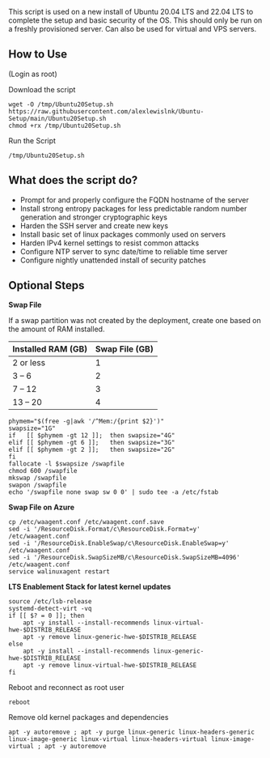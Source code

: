 This script is used on a new install of Ubuntu 20.04 LTS and 22.04 LTS to complete the setup and basic security of the OS. 
This should only be run on a freshly provisioned server. Can also be used for virtual and VPS servers.

## How to Use
(Login as root)

Download the script
```
wget -O /tmp/Ubuntu20Setup.sh https://raw.githubusercontent.com/alexlewislnk/Ubuntu-Setup/main/Ubuntu20Setup.sh
chmod +rx /tmp/Ubuntu20Setup.sh
```

Run the Script
```
/tmp/Ubuntu20Setup.sh
```

## What does the script do?
- Prompt for and properly configure the FQDN hostname of the server
- Install strong entropy packages for less predictable random number generation and stronger cryptographic keys
- Harden the SSH server and create new keys
- Install basic set of linux packages commonly used on servers
- Harden IPv4 kernel settings to resist common attacks
- Configure NTP server to sync date/time to reliable time server
- Configure nightly unattended install of security patches


## Optional Steps

**Swap File**

If a swap partition was not created by the deployment, create one based on the amount of RAM installed.

|Installed RAM (GB)|Swap File (GB)|
|---|---|
|2 or less|1|
|3 – 6|2|
|7 – 12|3|
|13 – 20|4|
 
```
phymem="$(free -g|awk '/^Mem:/{print $2}')"
swapsize="1G"
if   [[ $phymem -gt 12 ]];  then swapsize="4G"
elif [[ $phymem -gt 6 ]];   then swapsize="3G"
elif [[ $phymem -gt 2 ]];   then swapsize="2G"
fi
fallocate -l $swapsize /swapfile
chmod 600 /swapfile
mkswap /swapfile
swapon /swapfile
echo '/swapfile none swap sw 0 0' | sudo tee -a /etc/fstab
```

**Swap File on Azure**
```
cp /etc/waagent.conf /etc/waagent.conf.save
sed -i '/ResourceDisk.Format/c\ResourceDisk.Format=y' /etc/waagent.conf
sed -i '/ResourceDisk.EnableSwap/c\ResourceDisk.EnableSwap=y' /etc/waagent.conf
sed -i '/ResourceDisk.SwapSizeMB/c\ResourceDisk.SwapSizeMB=4096' /etc/waagent.conf
service walinuxagent restart
```

**LTS Enablement Stack for latest kernel updates**
```
source /etc/lsb-release
systemd-detect-virt -vq
if [[ $? = 0 ]]; then 
	apt -y install --install-recommends linux-virtual-hwe-$DISTRIB_RELEASE
	apt -y remove linux-generic-hwe-$DISTRIB_RELEASE
else
	apt -y install --install-recommends linux-generic-hwe-$DISTRIB_RELEASE
	apt -y remove linux-virtual-hwe-$DISTRIB_RELEASE
fi
```

Reboot and reconnect as root user
```
reboot
```

Remove old kernel packages and dependencies
```
apt -y autoremove ; apt -y purge linux-generic linux-headers-generic linux-image-generic linux-virtual linux-headers-virtual linux-image-virtual ; apt -y autoremove
```
